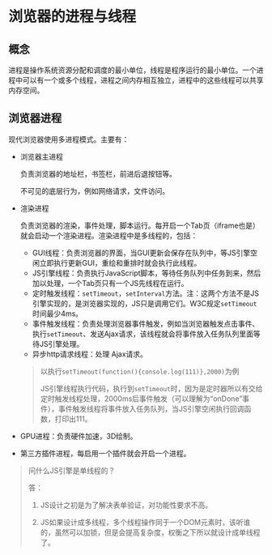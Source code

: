 # 浏览器的进程与线程

##  概念

进程是操作系统资源分配和调度的最小单位，线程是程序运行的最小单位。一个进程中可以有一个或多个线程，进程之间内存相互独立，进程中的这些线程可以共享内存空间。

## 浏览器进程

现代浏览器使用多进程模式。主要有：

- 浏览器主进程

  负责浏览器的地址栏，书签栏，前进后退按钮等。

  不可见的底层行为，例如网络请求，文件访问。

- 渲染进程

  负责浏览器的渲染，事件处理，脚本运行。每开启一个Tab页（iframe也是）就会启动一个渲染进程。渲染进程中是多线程的，包括：

  - GUI线程：负责浏览器的界面，当GUI更新会保存在队列中，等JS引擎空闲立即执行更新GUI，重绘和重排时就会执行此线程。
  - JS引擎线程：负责执行JavaScript脚本，等待任务队列中任务到来，然后加以处理，一个Tab页只有一个JS先线程在运行。
  - 定时触发线程：`setTimeout`，`setInterval`方法。注：这两个方法不是JS引擎实现的，是浏览器实现的，JS只是调用它们。W3C规定`setTimeout`时间最少4ms。
  - 事件触发线程：负责处理浏览器事件触发，例如当浏览器触发点击事件、执行`setTimeout`、发送Ajax请求，该线程就会将事件放入任务队列里面等待JS引擎处理。
  - 异步http请求线程：处理 Ajax请求。

  > 以执行`setTimeout(function(){console.log(111)},2000)`为例
  >
  > JS引擎线程执行代码，执行到`setTimeout`时，因为是定时器所以有交给定时触发线程处理，2000ms后事件触发（可以理解为“onDone”事件），事件触发线程将事件放入任务队列，当JS引擎空闲执行回调函数，打印出111。

- GPU进程：负责硬件加速，3D绘制。

- 第三方插件进程，每启用一个插件就会开启一个进程。

> 问什么JS引擎是单线程的？
>
> 答：
>
> 1. JS设计之初是为了解决表单验证，对功能性要求不高。
>
> 2. JS如果设计成多线程，多个线程操作同于一个DOM元素时，该听谁的，虽然可以加锁，但是会提高复杂度，权衡之下所以就设计成单线程了。

